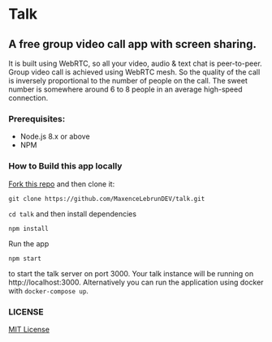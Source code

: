 # Talk

## A free group video call app with screen sharing.

It is built using WebRTC, so all your video, audio & text chat is peer-to-peer. Group video call is achieved using WebRTC mesh. So the quality of the call is inversely proportional to the number of people on the call. The sweet number is somewhere around 6 to 8 people in an average high-speed connection.

### Prerequisites:

- Node.js 8.x or above
- NPM

### How to Build this app locally

[Fork this repo](https://github.com/vasanthv/talk/fork) and then clone it:

```
git clone https://github.com/MaxenceLebrunDEV/talk.git
```

`cd talk` and then install dependencies

```
npm install
```

Run the app

```
npm start
```

to start the talk server on port 3000. Your talk instance will be running on http://localhost:3000. Alternatively you can run the application using docker with `docker-compose up`.

### LICENSE

<a href="https://github.com/vasanthv/talk/blob/master/LICENSE">MIT License</a>
